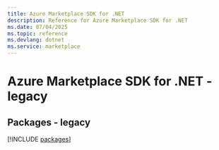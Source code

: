 ```yaml
---
title: Azure Marketplace SDK for .NET
description: Reference for Azure Marketplace SDK for .NET
ms.date: 07/04/2025
ms.topic: reference
ms.devlang: dotnet
ms.service: marketplace
---
```

# Azure Marketplace SDK for .NET - legacy
## Packages - legacy
[!INCLUDE [packages](marketplace-index.md)]
